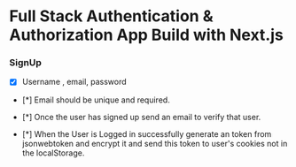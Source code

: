 # Full Stack Authentication & Authorization App Build with Next.js

### SignUp

* [x] Username , email, password

* [*] Email should be unique and required.

* [*] Once the user has signed up send an email to verify that user.

* [*] When the User is Logged in successfully generate an token from jsonwebtoken and encrypt it and send this token to user's cookies not in the localStorage.
